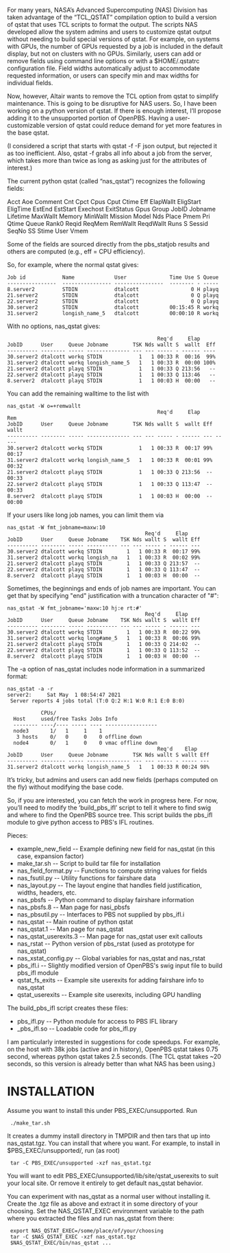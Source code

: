 For many years, NASA’s Advanced Supercomputing (NAS) Division has taken
advantage of the “TCL\_QSTAT” compilation option to build a version
of qstat that uses TCL scripts to format the output. The scripts NAS
developed allow the system admins and users to customize qstat output
without needing to build special versions of qstat. For example, on
systems with GPUs, the number of GPUs requested by a job is included
in the default display, but not on clusters with no GPUs. Similarly,
users can add or remove fields using command line options or with a
$HOME/.qstatrc configuration file. Field widths automatically adjust
to accommodate requested information, or users can specify min and max
widths for individual fields.

Now, however, Altair wants to remove the TCL option from qstat to simplify
maintenance. This is going to be disruptive for NAS users. So, I have
been working on a python version of qstat. If there is enough interest,
I’ll propose adding it to the unsupported portion of OpenPBS. Having
a user-customizable version of qstat could reduce demand for yet more
features in the base qstat.

(I considered a script that starts with qstat -f -F json output, but
rejected it as too inefficient. Also, qstat -f grabs all info about a
job from the server, which takes more than twice as long as asking just
for the attributes of interest.)

The current python qstat (called “nas\_qstat”) recognizes the
following fields:

Acct Aoe Comment Cnt Cpct Cpus Cput Ctime Eff ElapWallt EligStart
EligTime EstEnd EstStart Exechost ExitStatus Gpus Group JobID Jobname
Lifetime MaxWallt Memory MinWallt Mission Model Nds Place Pmem Pri Qtime
Queue Rank0 Reqid ReqMem RemWallt ReqdWallt Runs S Sessid SeqNo SS Stime
User Vmem

Some of the fields are sourced directly from the pbs\_statjob results
and others are computed (e.g., eff = CPU efficiency).

So, for example, where the normal qstat gives:
```
Job id            Name             User              Time Use S Queue
----------------  ---------------- ----------------  -------- - -----
8.server2         STDIN            dtalcott                 0 H playq           
21.server2        STDIN            dtalcott                 0 Q playq           
22.server2        STDIN            dtalcott                 0 Q playq           
30.server2        STDIN            dtalcott          00:15:45 R workq           
31.server2        longish_name_5   dtalcott          00:00:10 R workq           
```
With no options, nas\_qstat gives:
```
                                                 Req'd     Elap
JobID      User     Queue Jobname        TSK Nds wallt S  wallt  Eff
---------- -------- ----- -------------- --- --- ----- - ------ ----
30.server2 dtalcott workq STDIN            1   1 00:33 R  00:16  99%
31.server2 dtalcott workq longish_name_5   1   1 00:33 R  00:00 100%
21.server2 dtalcott playq STDIN            1   1 00:33 Q 213:56   --
22.server2 dtalcott playq STDIN            1   1 00:33 Q 113:46   --
8.server2  dtalcott playq STDIN            1   1 00:03 H  00:00   --
```
You can add the remaining walltime to the list with
```
nas_qstat -W o=+remwallt
                                                 Req'd     Elap       Rem
JobID      User     Queue Jobname        TSK Nds wallt S  wallt Eff wallt
---------- -------- ----- -------------- --- --- ----- - ------ --- -----
30.server2 dtalcott workq STDIN            1   1 00:33 R  00:17 99% 00:17
31.server2 dtalcott workq longish_name_5   1   1 00:33 R  00:01 99% 00:32
21.server2 dtalcott playq STDIN            1   1 00:33 Q 213:56  -- 00:33
22.server2 dtalcott playq STDIN            1   1 00:33 Q 113:47  -- 00:33
8.server2  dtalcott playq STDIN            1   1 00:03 H  00:00  -- 00:00
```
If your users like long job names, you can limit them via
```
nas_qstat -W fmt_jobname=maxw:10
                                             Req'd     Elap
JobID      User     Queue Jobname    TSK Nds wallt S  wallt Eff
---------- -------- ----- ---------- --- --- ----- - ------ ---
30.server2 dtalcott workq STDIN        1   1 00:33 R  00:17 99%
31.server2 dtalcott workq longish_na   1   1 00:33 R  00:02 99%
21.server2 dtalcott playq STDIN        1   1 00:33 Q 213:57  --
22.server2 dtalcott playq STDIN        1   1 00:33 Q 113:47  --
8.server2  dtalcott playq STDIN        1   1 00:03 H  00:00  --
```
Sometimes, the beginnings and ends of job names are important. You can get that by specifying "end" justification with a truncation character of "#":
```
nas_qstat -W fmt_jobname='maxw:10 hj:e rt:#'
                                             Req'd     Elap
JobID      User     Queue Jobname    TSK Nds wallt S  wallt Eff
---------- -------- ----- ---------- --- --- ----- - ------ ---
30.server2 dtalcott workq STDIN        1   1 00:33 R  00:22 99%
31.server2 dtalcott workq long#ame_5   1   1 00:33 R  00:06 99%
21.server2 dtalcott playq STDIN        1   1 00:33 Q 214:02  --
22.server2 dtalcott playq STDIN        1   1 00:33 Q 113:52  --
8.server2  dtalcott playq STDIN        1   1 00:03 H  00:00  --
```
The -a option of nas\_qstat includes node information in a summarized format:
```
nas_qstat -a -r
server2:     Sat May  1 08:54:47 2021
 Server reports 4 jobs total (T:0 Q:2 H:1 W:0 R:1 E:0 B:0)

           CPUs/
  Host     used/free Tasks Jobs Info
  -------- ----/---- ----- ---- -----------------
  node3       1/   1     1    1
   3 hosts    0/   0     0    0 offline down
  node4       0/   1     0    0 vmac offline down
                                                 Req'd    Elap
JobID      User     Queue Jobname        TSK Nds wallt S wallt Eff
---------- -------- ----- -------------- --- --- ----- - ----- ---
31.server2 dtalcott workq longish_name_5   1   1 00:33 R 00:24 98%
```
It’s tricky, but admins and users can add new fields (perhaps computed
on the fly) without modifying the base code.

So, if you are interested, you can fetch the work in progress
here. For now, you’ll need to modify the ‘build\_pbs\_ifl’ script to tell
it where to find swig and where to find the OpenPBS source tree. This
script builds the pbs\_ifl module to give python access to PBS's IFL
routines.

Pieces:
* example\_new\_field -- Example defining new field for nas\_qstat (in this case, expansion factor)
* make\_tar.sh -- Script to build tar file for installation
* nas\_field\_format.py -- Functions to compute string values for fields
* nas\_fsutil.py -- Utility functions for fairshare data
* nas\_layout.py -- The layout engine that handles field justification, widths, headers, etc.
* nas\_pbsfs -- Python command to display fairshare information
* nas\_pbsfs.8 -- Man page for nasi\_pbsfs
* nas\_pbsutil.py -- Interfaces to PBS not supplied by pbs\_ifl.i
* nas\_qstat -- Main routine of python qstat
* nas\_qstat.1 -- Man page for nas\_qstat
* nas\_qstat\_userexits.3 -- Man page for nas\_qstat user exit callouts
* nas\_rstat -- Python version of pbs\_rstat (used as prototype for nas\_qstat)
* nas\_xstat\_config.py -- Global variables for nas\_qstat and nas\_rstat
* pbs\_ifl.i -- Slightly modified version of OpenPBS's swig input file to build pbs\_ifl module
* qstat\_fs\_exits -- Example site userexits for adding fairshare info to nas\_qstat
* qstat\_userexits -- Example site userexits, including GPU handling

The build\_pbs\_ifl script creates these files:
* pbs\_ifl.py -- Python module for access to PBS IFL library
* \_pbs\_ifl.so -- Loadable code for pbs\_ifl.py

I am particularly interested in suggestions for code speedups. For
example, on the host with 38k jobs (active and in history), OpenPBS
qstat takes 0.75 second, whereas python qstat takes 2.5 seconds. (The
TCL qstat takes ~20 seconds, so this version is already better than what
NAS has been using.)

# INSTALLATION #
Assume you want to install this under PBS\_EXEC/unsupported.  Run
```
 ./make_tar.sh
```
It creates a dummy install directory in TMPDIR and then tars that up
into nas\_qstat.tgz.  You can install that where you want. For example,
to install in $PBS\_EXEC/unsupported/, run (as root)

```
 tar -C PBS_EXEC/unsupported -xzf nas_qstat.tgz
```
You will want to edit PBS\_EXEC/unsupported/lib/site/qstat\_userexits to
suit your local site. Or remove it entirely to get default nas\_qstat 
behavior.

You can experiment with nas\_qstat as a normal user without installing it.
Create the .tgz file as above and extract it in some directory of your
choosing.  Set the NAS\_QSTAT\_EXEC environment variable to the path
where you extracted the files and run nas\_qstat from there:

```
 export NAS_QSTAT_EXEC=/some/place/of/your/choosing
 tar -C $NAS_QSTAT_EXEC -xzf nas_qstat.tgz
 $NAS_QSTAT_EXEC/bin/nas_qstat ...
```

